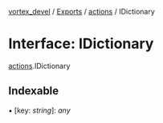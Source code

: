 [vortex_devel](../README.md) / [Exports](../modules.md) / [actions](../modules/actions.md) / IDictionary

# Interface: IDictionary

[actions](../modules/actions.md).IDictionary

## Indexable

▪ [key: *string*]: *any*
